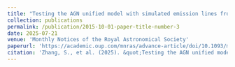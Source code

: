 ```yaml
---
title: "Testing the AGN unified model with simulated emission lines from the circumgalactic medium (CGM)"
collection: publications
permalink: /publication/2015-10-01-paper-title-number-3
date: 2025-07-21
venue: 'Monthly Notices of the Royal Astronomical Society'
paperurl: 'https://academic.oup.com/mnras/advance-article/doi/10.1093/mnras/staf1208/8210993?login=false'
citation: 'Zhang, S., et al. (2025). &quot;Testing the AGN unified model with simulated emission lines from the circumgalactic medium (CGM).&quot; <i>MNRAS</i>. 541, 3675.'
---
```


